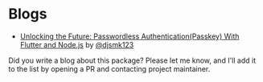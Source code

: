 # Blogs

- [Unlocking the Future: Passwordless Authentication(Passkey) With Flutter and Node.js](https://dev.to/djsmk123/unlocking-the-future-passwordless-authenticationpasskey-with-flutter-and-nodejs-1ojh) by [@djsmk123](https://github.com/djsmk123)   


Did you write a blog about this package? Please let me know, and I'll add it to the list by opening a PR and contacting project maintainer.
